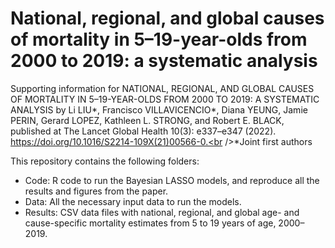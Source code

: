 # National, regional, and global causes of mortality in 5–19-year-olds from 2000 to 2019: a systematic analysis
Supporting information for NATIONAL, REGIONAL, AND GLOBAL CAUSES OF MORTALITY IN 5–19-YEAR-OLDS FROM 2000 TO 2019: A SYSTEMATIC ANALYSIS by Li LIU*, Francisco VILLAVICENCIO*, Diana YEUNG, Jamie PERIN, Gerard LOPEZ, Kathleen L. STRONG, and Robert E. BLACK, published at The Lancet Global Health 10(3): e337–e347 (2022). https://doi.org/10.1016/S2214-109X(21)00566-0.<br />*Joint first authors

This repository contains the following folders:
 
* Code: R code to run the Bayesian LASSO models, and reproduce all the results and figures from the paper.
* Data: All the necessary input data to run the models.
* Results: CSV data files with national, regional, and global age- and cause-specific mortality estimates from 5 to 19 years of age, 2000–2019.
